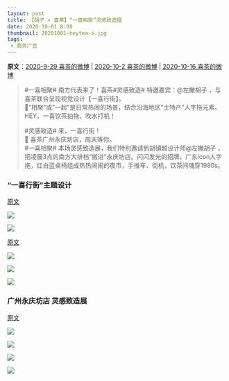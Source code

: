 ```yaml
---
layout: post
title: 【胡子 × 喜茶】“一喜相聚”灵感致造展
date: 2020-10-01 8:00
thumbnail: 20201001-heytea-s.jpg
tags:
 - 商务广告
---
```


**原文**：[2020-9-29 喜茶的微博](https://weibo.com/2804387887/JmSt249SF) \| [2020-10-2 喜茶的微博](https://weibo.com/2804387887/JnjjqlmNP) \| [2020-10-16 喜茶的微博](https://weibo.com/2804387887/JpvlctYKw) 

> #一喜相聚# 南方代表来了！喜茶#灵感致造# 特邀嘉宾：@左撇胡子 ，与喜茶联合呈现视觉设计【一喜行街】。  
> 🎸“相聚”或“一起”是日常热闹的场景，结合沿海地区“土特产”人字拖元素。HEY，一喜饮茶拍拖、吹水打机！
> 
> #灵感致造#  来，一喜行街！  
> 🚗 喜茶广州永庆坊店，周末等你。  
> #一喜相聚# 本场灵感致造展，我们特别邀请到胡镇超设计师@左撇胡子 ，把凌晨3点的南方大排档“搬进”永庆坊店。闪闪发光的招牌，广东icon人字拖，红白蓝桌椅组成热热闹闹的夜市，手推车、街机，饮茶间魂穿1980s。 ​​​​

### “一喜行街”主题设计  

[原文](https://weibo.com/2692903952/Jnsp1sfXp)

![](https://wx3.sinaimg.cn/mw1024/a66d0169ly1gjbxqncawij20u0190wu3.jpg)

![](https://wx3.sinaimg.cn/mw1024/a66d0169ly1gjbxquqr3lj20u01407wh.jpg)

[原文](https://weibo.com/2804387887/JnjjqlmNP)

![](https://wx3.sinaimg.cn/mw1024/a727902fgy1gjavosm4fxj22o0400b2a.jpg)

![](https://wx2.sinaimg.cn/mw1024/a727902fgy1gjavoufwh4j22o0400kjn.jpg)

![](http://mmbiz.qpic.cn/mmbiz/TEE21T5ibUlpZVsRA5GQofengZhG0dcljHOgD3J7SjJ7Gtn8z4Bby7ksd46rQloZ3A00vlr9dlhK5ZUKFBziba9g/640?wx_fmt=jpeg&tp=webp&wxfrom=5&wx_lazy=1&wx_co=1)

### 广州永庆坊店 灵感致造展  

[原文](https://weibo.com/2804387887/JpvlctYKw)

![](https://wx4.sinaimg.cn/mw1024/a727902fly1gjrk7g1i19j22ns35nb2h.jpg)

![](https://wx1.sinaimg.cn/mw1024/a727902fly1gjrk7h6nrdj210t0rm49o.jpg)

![](https://wx2.sinaimg.cn/mw1024/a727902fly1gjrk7iiz8cj218y0u0gwe.jpg)

![](https://wx3.sinaimg.cn/mw1024/a727902fly1gjrk7k2e9mj210t0qte0t.jpg)

